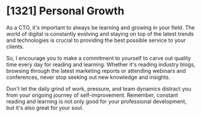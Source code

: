 # [1321] Personal Growth

As a CTO, it's important to always be learning and growing in your field. The world of digital is constantly evolving and staying on top of the latest trends and technologies is crucial to providing the best possible service to your clients.

So, I encourage you to make a commitment to yourself to carve out quality time every day for reading and learning. Whether it's reading industry blogs, browsing through the latest marketing reports or attending webinars and conferences, never stop seeking out new knowledge and insights.

Don't let the daily grind of work, pressure, and team dynamics distract you from your ongoing journey of self-improvement. Remember, constant reading and learning is not only good for your professional development, but it's also great for your soul.

